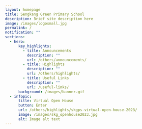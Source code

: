 ```yaml
---
layout: homepage
title: Sengkang Green Primary School
description: Brief site description here
image: /images/logosmall.jpg
permalink: /
notification: ""
sections:
  - hero:
      key_highlights:
        - title: Announcements
          description: ""
          url: /others/announcements/
        - title: Highlights
          description: ""
          url: /others/highlights/
        - title: Useful Links
          description: ""
          url: /useful-links/
      background: /images/banner.gif
  - infopic:
      title: Virtual Open House
      button: Enter
      url: /others/highlights/skgps-virtual-open-house-2023/
      image: /images/skg_openhouse2023.jpg
      alt: Image alt text
---
```

